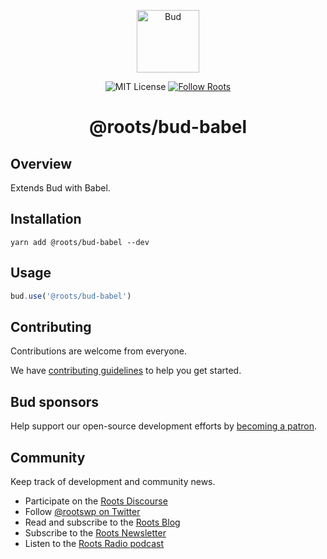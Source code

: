 <p align="center">
  <img alt="Bud" src="https://cdn.roots.io/app/uploads/logo-bud.svg" height="100">
</p>

<p align="center">
  <img
    alt="MIT License"
    src="https://img.shields.io/github/license/roots/bud?color=%23525ddc&style=flat-square"
  />

  <a href="https://twitter.com/rootswp">
    <img
      alt="Follow Roots"
      src="https://img.shields.io/twitter/follow/rootswp.svg?style=flat-square&color=1da1f2"
    />
  </a>
</p>

<h1 align="center">
  <strong>@roots/bud-babel</strong>
</h1>

## Overview

Extends Bud with Babel.

## Installation

`yarn add @roots/bud-babel --dev`

## Usage

```js
bud.use('@roots/bud-babel')
```

## Contributing

Contributions are welcome from everyone.

We have [contributing guidelines](https://git.io/JTfPd) to help you get started.

## Bud sponsors

Help support our open-source development efforts by [becoming a patron](https://www.patreon.com/rootsdev).

## Community

Keep track of development and community news.

- Participate on the [Roots Discourse](https://discourse.roots.io/)
- Follow [@rootswp on Twitter](https://twitter.com/rootswp)
- Read and subscribe to the [Roots Blog](https://roots.io/blog/)
- Subscribe to the [Roots Newsletter](https://roots.io/subscribe/)
- Listen to the [Roots Radio podcast](https://roots.io/podcast/)
